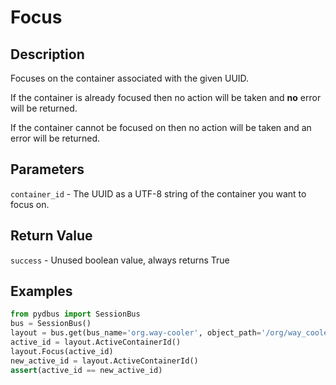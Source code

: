 # Focus

## Description
Focuses on the container associated with the given UUID.

If the container is already focused then no action will be taken and **no** error will be returned.

If the container cannot be focused on then no action will be taken and an error will be returned.

## Parameters
`container_id` - The UUID as a UTF-8 string of the container you want to focus on.

## Return Value
`success` - Unused boolean value, always returns True

## Examples
```python
from pydbus import SessionBus
bus = SessionBus()
layout = bus.get(bus_name='org.way-cooler', object_path='/org/way_cooler/Layout')
active_id = layout.ActiveContainerId()
layout.Focus(active_id)
new_active_id = layout.ActiveContainerId()
assert(active_id == new_active_id)
```
